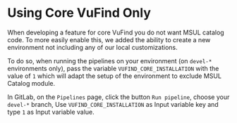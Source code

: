 # Using Core VuFind Only

When developing a feature for core VuFind you do not want MSUL catalog code. To more easily enable this,
we added the ability to create a new environment not including any of our local customizations.

To do so, when running the pipelines on your environment (on `devel-*` environments only), pass the variable 
`VUFIND_CORE_INSTALLATION` with the value of `1` which will adapt the setup of the environment
to exclude MSUL Catalog module.

In GitLab, on the `Pipelines` page, click the button `Run pipeline`, choose your `devel-*` branch,
Use `VUFIND_CORE_INSTALLATION` as Input variable key and type `1` as Input variable value.

